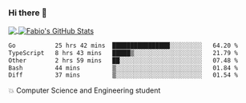 ### Hi there 👋
<a href="https://github.com/fabiovincenzi/fabiovincenzi">
  <img align="center" src="https://github-readme-stats.vercel.app/api/top-langs/?username=fabiovincenzi&title_color=ffffff&text_color=c9cacc&icon_color=2bbc8a&bg_color=1d1f21&langs_count=3" />
</a>
<a href="https://github.com/fabiovincenzi/fabiovincenzi">
  <img align="center" src="https://github-readme-stats.vercel.app/api?username=fabiovincenzi&show_icons=true&line_height=27&count_private=true&title_color=ffffff&text_color=c9cacc&icon_color=2bbc8a&bg_color=1d1f21" alt="Fabio's GitHub Stats" />
</a>
<!--START_SECTION:waka-->

```txt
Go           25 hrs 42 mins  ████████████████░░░░░░░░░   64.20 %
TypeScript   8 hrs 43 mins   █████▒░░░░░░░░░░░░░░░░░░░   21.79 %
Other        2 hrs 59 mins   ██░░░░░░░░░░░░░░░░░░░░░░░   07.48 %
Bash         44 mins         ▒░░░░░░░░░░░░░░░░░░░░░░░░   01.84 %
Diff         37 mins         ▒░░░░░░░░░░░░░░░░░░░░░░░░   01.54 %
```

<!--END_SECTION:waka-->

:boom: Computer Science and Engineering student
